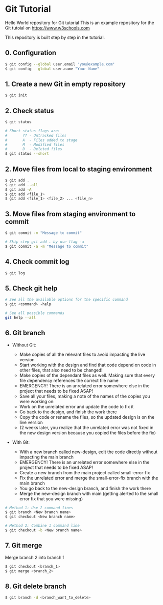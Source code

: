 # Git Tutorial

Hello World repository for Git tutorial
This is an example repository for the Git tutoial on <https://www.w3schools.com>

This repository is built step by step in the tutorial.

## 0. Configuration

```bash
$ git config --global user.email "you@example.com"
$ git config --global user.name "Your Name"
```

## 1. Create a new Git in empty repository

```bash
$ git init
```

## 2. Check status

```bash
$ git status

# Short status flags are:
#       ?? - Untracked files
#       A  - Files added to stage
#       M  - Modified files
#       D  - Deleted files
$ git status --short
```

## 2. Move files from local to staging environment

```bash
$ git add .
$ git add --all
$ git add -A
$ git add <file_1> 
$ git add <file_1> <file_2> ... <file_n>
```

## 3. Move files from staging environment to commit

```bash
$ git commit -m "Message to commit"

# Skip step git add . by use flag -a
$ git commit -a -m "Message to commit"
```

## 4. Check commit log

```bash
$ git log
```

## 5. Check git help

```bash
# See all the available options for the specific command
$ git <command> -help

# See all possible commands
git help --all
```

## 6. Git branch

* Without Git:
    - Make copies of all the relevant files to avoid impacting the live version
    - Start working with the design and find that code depend on code in other files, that also need to be changed!
    - Make copies of the dependant files as well. Making sure that every file dependency references the correct file name
    - EMERGENCY! There is an unrelated error somewhere else in the project that needs to be fixed ASAP!
    - Save all your files, making a note of the names of the copies you were working on
    - Work on the unrelated error and update the code to fix it
    - Go back to the design, and finish the work there
    - Copy the code or rename the files, so the updated design is on the live version
    - (2 weeks later, you realize that the unrelated error was not fixed in the new design version because you copied the files before the fix)

* With Git:
    - With a new branch called new-design, edit the code directly without impacting the main branch
    - EMERGENCY! There is an unrelated error somewhere else in the project that needs to be fixed ASAP!
    - Create a new branch from the main project called small-error-fix
    - Fix the unrelated error and merge the small-error-fix branch with the main branch
    - You go back to the new-design branch, and finish the work there
    - Merge the new-design branch with main (getting alerted to the small error fix that you were missing)

```bash
# Method 1: Use 2 command lines
$ git branch <New branch name>
$ git checkout <New branch name>

# Method 2: Combine 1 command line
$ git checkout -b <New branch name>
```

## 7. Git merge
Merge branch 2 into branch 1

```bash
$ git checkout <branch_1>
$ git merge <branch_2>
```

## 8. Git delete branch

```bash
$ git branch -d <branch_want_to_delete>
```